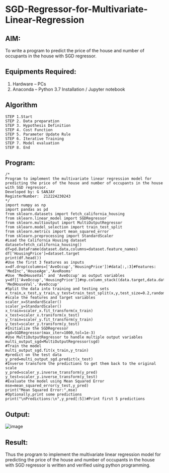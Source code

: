 # SGD-Regressor-for-Multivariate-Linear-Regression

## AIM:
To write a program to predict the price of the house and number of occupants in the house with SGD regressor.

## Equipments Required:
1. Hardware – PCs
2. Anaconda – Python 3.7 Installation / Jupyter notebook

## Algorithm
```
STEP 1.Start
STEP 2. Data preparation
STEP 3. Hypothesis Definition
STEP 4. Cost Function
STEP 5. Parameter Update Rule
STEP 6. Iterative Training
STEP 7. Model evaluation
STEP 8. End
```
## Program:
```
/*
Program to implement the multivariate linear regression model for predicting the price of the house and number of occupants in the house with SGD regressor.
Developed by: G SANJAY
RegisterNumber:  212224230243
*/
import numpy as np
import pandas as pd
from sklearn.datasets import fetch_california_housing
from sklearn.linear_model import SGDRegressor
from sklearn.multioutput import MultiOutputRegressor
from sklearn.model_selection import train_test_split
from sklearn.metrics import mean_squared_error
from sklearn.preprocessing import StandardScaler
#Load the California Housing dataset
dataset=fetch_california_housing()
df=pd.DataFrame(dataset.data,columns=dataset.feature_names)
df['HousingPrice']=dataset.target
print(df.head())
#Use the first 3 features as inputs
x=df.drop(columns=['AveOccup','HousingPrice'])#data[:,:3]#Features: 'MedInc','HouseAge','AveRooms'
#Use 'MedHouseVal' and 'AveOccup' as output variables
y=df[['AveOccup','HousingPrice']]#np.column_stack((data.target,data.data[:,6]))#Targets: 'MedHouseVal','AveOccup'
#Split the data into training and testing sets
x_train,x_test,y_train,y_test=train_test_split(x,y,test_size=0.2,random_state=42)
#scale the features and target variables
scaler_x=StandardScaler()
scaler_y=StandardScaler()
x_train=scaler_x.fit_transform(x_train)
x_test=scaler_x.transform(x_test)
y_train=scaler_y.fit_transform(y_train)
y_test=scaler_y.transform(y_test)
#Initialize the SGDRegressor
sgd=SGDRegressor(max_iter=1000,tol=1e-3)
#Use MultiOutputRegressor to handle multiple output variables
multi_output_sgd=MultiOutputRegressor(sgd)
#Train the model
multi_output_sgd.fit(x_train,y_train)
#predict on the test data
y_pred=multi_output_sgd.predict(x_test)
#Inverse transform the predictions to get them back to the original scale
y_pred=scaler_y.inverse_transform(y_pred)
y_test=scaler_y.inverse_transform(y_test)
#Evaluate the model using Mean Squared Error
mse=mean_squared_error(y_test,y_pred)
print("Mean Squared Error:",mse)
#Optionally,print some predictions
print("\nPredictions:\n",y_pred[:5])#Print first 5 predictions
```

## Output:
![image](https://github.com/user-attachments/assets/4192e1ce-36f2-426c-8b27-0c74a9beea81)


## Result:
Thus the program to implement the multivariate linear regression model for predicting the price of the house and number of occupants in the house with SGD regressor is written and verified using python programming.
